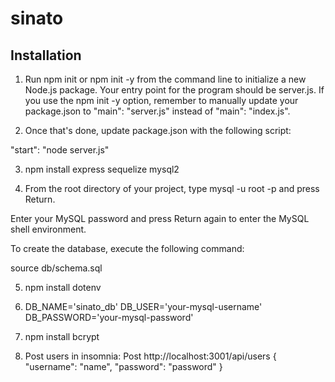 # sinato

## Installation
1) Run npm init or npm init -y from the command line to initialize a new Node.js package. Your entry point for the program should be server.js. If you use the npm init -y option, remember to manually update your package.json to "main": "server.js" instead of "main": "index.js".

2) Once that's done, update package.json with the following script:

"start": "node server.js"

3) npm install express sequelize mysql2

4) From the root directory of your project, type mysql -u root -p and press Return.

Enter your MySQL password and press Return again to enter the MySQL shell environment.

To create the database, execute the following command:

source db/schema.sql

5) npm install dotenv

6) DB_NAME='sinato_db'
DB_USER='your-mysql-username'
DB_PASSWORD='your-mysql-password'

7) npm install bcrypt

8) Post users in insomnia:
    Post http://localhost:3001/api/users
    {
        "username": "name",
        "password": "password"
    }